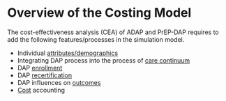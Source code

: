 # Overview of the Costing Model

The cost-effectiveness analysis (CEA) of ADAP and PrEP-DAP requires to add the following features/processes in the simulation model. 

* Individual <a href="Demographics.md">attributes/demographics</a>
* Integrating DAP process into the process of <a href="Continuum.md">care continuum</a>
* DAP <a href="DAPenroll.md">enrollment</a>
* DAP <a href="DAPrecert.md">recertification</a>
* DAP influences on <a href="DAPoutcome.md">outcomes</a>
* <a href="DAPcost.md">Cost</a> accounting 
